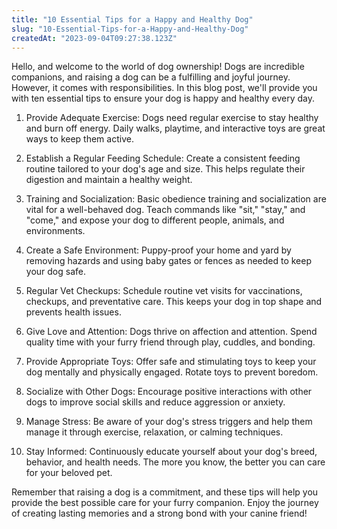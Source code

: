 ```yaml
---
title: "10 Essential Tips for a Happy and Healthy Dog"
slug: "10-Essential-Tips-for-a-Happy-and-Healthy-Dog"
createdAt: "2023-09-04T09:27:38.123Z"
---
```


Hello, and welcome to the world of dog ownership! Dogs are incredible companions, and raising a dog can be a fulfilling and joyful journey. However, it comes with responsibilities. In this blog post, we'll provide you with ten essential tips to ensure your dog is happy and healthy every day.

1. Provide Adequate Exercise: Dogs need regular exercise to stay healthy and burn off energy. Daily walks, playtime, and interactive toys are great ways to keep them active.

2. Establish a Regular Feeding Schedule: Create a consistent feeding routine tailored to your dog's age and size. This helps regulate their digestion and maintain a healthy weight.

3. Training and Socialization: Basic obedience training and socialization are vital for a well-behaved dog. Teach commands like "sit," "stay," and "come," and expose your dog to different people, animals, and environments.

4. Create a Safe Environment: Puppy-proof your home and yard by removing hazards and using baby gates or fences as needed to keep your dog safe.

5. Regular Vet Checkups: Schedule routine vet visits for vaccinations, checkups, and preventative care. This keeps your dog in top shape and prevents health issues.

6. Give Love and Attention: Dogs thrive on affection and attention. Spend quality time with your furry friend through play, cuddles, and bonding.

7. Provide Appropriate Toys: Offer safe and stimulating toys to keep your dog mentally and physically engaged. Rotate toys to prevent boredom.

8. Socialize with Other Dogs: Encourage positive interactions with other dogs to improve social skills and reduce aggression or anxiety.

9. Manage Stress: Be aware of your dog's stress triggers and help them manage it through exercise, relaxation, or calming techniques.

10. Stay Informed: Continuously educate yourself about your dog's breed, behavior, and health needs. The more you know, the better you can care for your beloved pet.

Remember that raising a dog is a commitment, and these tips will help you provide the best possible care for your furry companion. Enjoy the journey of creating lasting memories and a strong bond with your canine friend!
